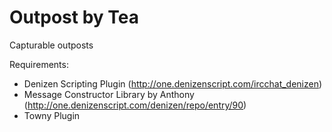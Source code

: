 # Outpost by Tea

Capturable outposts

Requirements:
- Denizen Scripting Plugin (http://one.denizenscript.com/ircchat_denizen)
- Message Constructor Library by Anthony (http://one.denizenscript.com/denizen/repo/entry/90)
- Towny Plugin